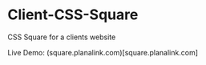 # Client-CSS-Square
CSS Square for a clients website

Live Demo:
(square.planalink.com)[square.planalink.com]
